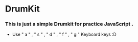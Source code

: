 # DrumKit

### This is just a simple Drumkit for practice JavaScript .

- Use " a " , " s " , " d " , " f " , " g " Keyboard keys   :D 
